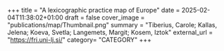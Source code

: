 +++
title = "A lexicographic practice map of Europe"
date = 2025-02-04T11:38:02+01:00
draft = false
cover_image = "publications/map/Thumbnail.png"
summary = "Tiberius, Carole; Kallas, Jelena; Koeva, Svetla; Langemets, Margit; Kosem, Iztok"
external_url = "https://fri.uni-lj.si/"
category= "CATEGORY"
+++
